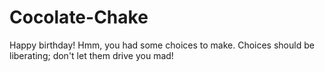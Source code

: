 # Cocolate-Chake
Happy birthday! Hmm, you had some choices to make. Choices should be liberating; don't let them drive you mad!
